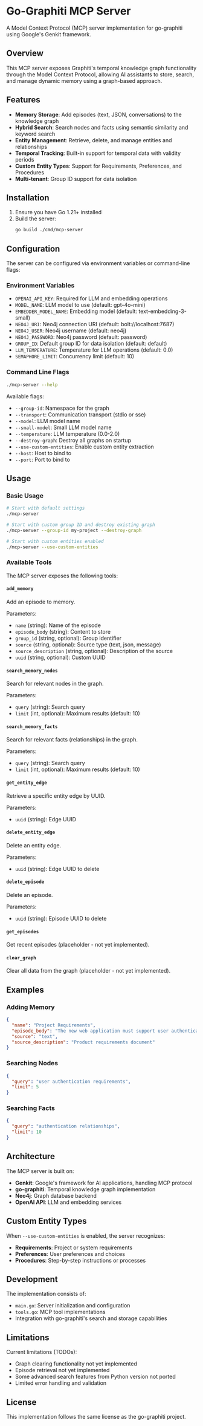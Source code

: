 # Go-Graphiti MCP Server

A Model Context Protocol (MCP) server implementation for go-graphiti using Google's Genkit framework.

## Overview

This MCP server exposes Graphiti's temporal knowledge graph functionality through the Model Context Protocol, allowing AI assistants to store, search, and manage dynamic memory using a graph-based approach.

## Features

- **Memory Storage**: Add episodes (text, JSON, conversations) to the knowledge graph
- **Hybrid Search**: Search nodes and facts using semantic similarity and keyword search
- **Entity Management**: Retrieve, delete, and manage entities and relationships
- **Temporal Tracking**: Built-in support for temporal data with validity periods
- **Custom Entity Types**: Support for Requirements, Preferences, and Procedures
- **Multi-tenant**: Group ID support for data isolation

## Installation

1. Ensure you have Go 1.21+ installed
2. Build the server:
   ```bash
   go build ./cmd/mcp-server
   ```

## Configuration

The server can be configured via environment variables or command-line flags:

### Environment Variables

- `OPENAI_API_KEY`: Required for LLM and embedding operations
- `MODEL_NAME`: LLM model to use (default: gpt-4o-mini)
- `EMBEDDER_MODEL_NAME`: Embedding model (default: text-embedding-3-small)
- `NEO4J_URI`: Neo4j connection URI (default: bolt://localhost:7687)
- `NEO4J_USER`: Neo4j username (default: neo4j)
- `NEO4J_PASSWORD`: Neo4j password (default: password)
- `GROUP_ID`: Default group ID for data isolation (default: default)
- `LLM_TEMPERATURE`: Temperature for LLM operations (default: 0.0)
- `SEMAPHORE_LIMIT`: Concurrency limit (default: 10)

### Command Line Flags

```bash
./mcp-server --help
```

Available flags:
- `--group-id`: Namespace for the graph
- `--transport`: Communication transport (stdio or sse)
- `--model`: LLM model name
- `--small-model`: Small LLM model name
- `--temperature`: LLM temperature (0.0-2.0)
- `--destroy-graph`: Destroy all graphs on startup
- `--use-custom-entities`: Enable custom entity extraction
- `--host`: Host to bind to
- `--port`: Port to bind to

## Usage

### Basic Usage

```bash
# Start with default settings
./mcp-server

# Start with custom group ID and destroy existing graph
./mcp-server --group-id my-project --destroy-graph

# Start with custom entities enabled
./mcp-server --use-custom-entities
```

### Available Tools

The MCP server exposes the following tools:

#### `add_memory`
Add an episode to memory.

Parameters:
- `name` (string): Name of the episode
- `episode_body` (string): Content to store
- `group_id` (string, optional): Group identifier
- `source` (string, optional): Source type (text, json, message)
- `source_description` (string, optional): Description of the source
- `uuid` (string, optional): Custom UUID

#### `search_memory_nodes`
Search for relevant nodes in the graph.

Parameters:
- `query` (string): Search query
- `limit` (int, optional): Maximum results (default: 10)

#### `search_memory_facts`
Search for relevant facts (relationships) in the graph.

Parameters:
- `query` (string): Search query
- `limit` (int, optional): Maximum results (default: 10)

#### `get_entity_edge`
Retrieve a specific entity edge by UUID.

Parameters:
- `uuid` (string): Edge UUID

#### `delete_entity_edge`
Delete an entity edge.

Parameters:
- `uuid` (string): Edge UUID to delete

#### `delete_episode`
Delete an episode.

Parameters:
- `uuid` (string): Episode UUID to delete

#### `get_episodes`
Get recent episodes (placeholder - not yet implemented).

#### `clear_graph`
Clear all data from the graph (placeholder - not yet implemented).

## Examples

### Adding Memory

```json
{
  "name": "Project Requirements",
  "episode_body": "The new web application must support user authentication, real-time notifications, and mobile responsiveness.",
  "source": "text",
  "source_description": "Product requirements document"
}
```

### Searching Nodes

```json
{
  "query": "user authentication requirements",
  "limit": 5
}
```

### Searching Facts

```json
{
  "query": "authentication relationships",
  "limit": 10
}
```

## Architecture

The MCP server is built on:

- **Genkit**: Google's framework for AI applications, handling MCP protocol
- **go-graphiti**: Temporal knowledge graph implementation
- **Neo4j**: Graph database backend
- **OpenAI API**: LLM and embedding services

## Custom Entity Types

When `--use-custom-entities` is enabled, the server recognizes:

- **Requirements**: Project or system requirements
- **Preferences**: User preferences and choices  
- **Procedures**: Step-by-step instructions or processes

## Development

The implementation consists of:

- `main.go`: Server initialization and configuration
- `tools.go`: MCP tool implementations
- Integration with go-graphiti's search and storage capabilities

## Limitations

Current limitations (TODOs):

- Graph clearing functionality not yet implemented
- Episode retrieval not yet implemented
- Some advanced search features from Python version not ported
- Limited error handling and validation

## License

This implementation follows the same license as the go-graphiti project.